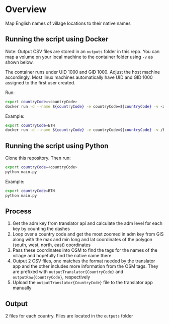 # Overview

Map English names of village locations to their native names

## Running the script using Docker
Note: Output CSV files are stored in an `outputs` folder in this repo. You can map a volume on your local machine to the container folder using `-v` as shown below.

The container runs under UID 1000 and GID 1000. Adjust the host machine accordingly. Most linux machines automatically have UID and GID 1000 assigned to the first user created.

Run:

```sh
export countryCode=<countryCode>
docker run -d --name ${countryCode} -e countryCode=${countryCode} -v <absolute_path_on_host>:/app/outputs samgabrail/cotw:latest
```

Example:
```sh
export countryCode=ETH
docker run -d --name ${countryCode} -e countryCode=${countryCode} -v /home/ubuntu/cotw/outputs:/app/outputs samgabrail/cotw:latest
```

## Running the script using Python

Clone this repository. Then run:

```sh
export countryCode=<countryCode>
python main.py
```
Example:
```sh
export countryCode=BTN
python main.py
```

## Process
1. Get the adm key from translator api and calculate the adm level for each key by counting the dashes
2. Loop over a country code and get the most zoomed in adm key from GIS along with the max and min long and lat coordinates of the polygon (south, west, north, east) coordinates
3. Pass these coordinates into OSM to find the tags for the names of the village and hopefully find the native name there
4. Output 2 CSV files, one matches the format needed by the translator app and the other includes more information from the OSM tags. They are prefixed with `outputTranslator{CountryCode}` and `outputRaw{CountryCode}`, respectively
5. Upload the `outputTranslator{CountryCode}` file to the translator app manually

## Output
2 files for each country. Files are located in the `outputs` folder

